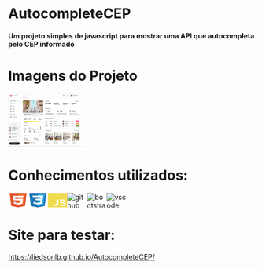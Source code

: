 # AutocompleteCEP
#### Um projeto simples de javascript para mostrar uma API que autocompleta pelo CEP informado

# Imagens do Projeto
<img src="./img/site exemple.png" alt="HTML" style="width: 30%; text-align: center;">

# Conhecimentos utilizados:
<div style="display: flex;">
  <img src="https://raw.githubusercontent.com/devicons/devicon/master/icons/html5/html5-original.svg" alt="HTML" height="30" width="40">
  <img src="https://raw.githubusercontent.com/devicons/devicon/master/icons/css3/css3-original.svg" alt="CSS" height="30" width="40">
  <img src="https://raw.githubusercontent.com/devicons/devicon/master/icons/javascript/javascript-plain.svg" alt="Javascript" height="30" width="40">
  <img src="https://cdn.jsdelivr.net/gh/devicons/devicon/icons/github/github-original.svg" alt="github" height="30" width="40">
  <img src="https://cdn.jsdelivr.net/gh/devicons/devicon/icons/bootstrap/bootstrap-original.svg" alt="bootstrap" height="30" width="40">
  <img src="https://cdn.jsdelivr.net/gh/devicons/devicon/icons/vscode/vscode-original.svg" alt="vscode" height="30" width="40">
</div>

# Site para testar:
https://liedsonlb.github.io/AutocompleteCEP/

